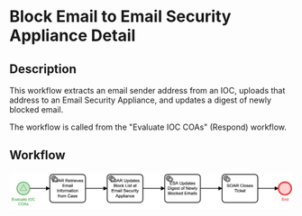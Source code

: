 # Block Email to Email Security Appliance Detail

## Description
This workflow extracts an email sender address from an IOC, uploads that address to an
Email Security Appliance, and updates a digest of newly blocked email.

The workflow is called from the "Evaluate IOC COAs" (Respond) workflow.

## Workflow 

![Block Email to Email Security Appliance](Block_Email_to_Email_Security_Appliance.png)
